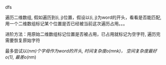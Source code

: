 dfs

遍历二维数组, 假如遍历到(i, j)位置，假设以(i, j)为word的开头，看看是否能匹配, 用一个二维数组标记某个位置是否已经被当前这次遍历占用。。。

进阶方法：用原始二维数组标记位置是否被占用，已占用就标记为空字符, 遍历完需要恢复原始字符

最多尝试以(n*m)个字母作为word的开头, 时间复杂度o(m*n*k)， 空间复杂度最好o(1), 最差o(n*m)
